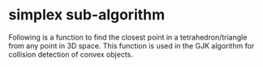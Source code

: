 # simplex sub-algorithm
Following is a function to find the closest point in a tetrahedron/triangle from any point in 3D space. This function is used in the GJK algorithm for collision detection of convex objects.
